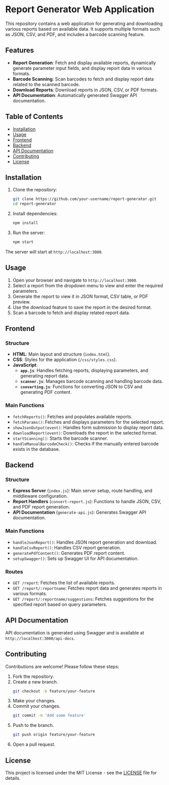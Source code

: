 # Report Generator Web Application

This repository contains a web application for generating and downloading various reports based on available data. It supports multiple formats such as JSON, CSV, and PDF, and includes a barcode scanning feature.

## Features

- **Report Generation**: Fetch and display available reports, dynamically generate parameter input fields, and display report data in various formats.
- **Barcode Scanning**: Scan barcodes to fetch and display report data related to the scanned barcode.
- **Download Reports**: Download reports in JSON, CSV, or PDF formats.
- **API Documentation**: Automatically generated Swagger API documentation.

## Table of Contents

- [Installation](#installation)
- [Usage](#usage)
- [Frontend](#frontend)
- [Backend](#backend)
- [API Documentation](#api-documentation)
- [Contributing](#contributing)
- [License](#license)

## Installation

1. Clone the repository:
    ```bash
    git clone https://github.com/your-username/report-generator.git
    cd report-generator
    ```

2. Install dependencies:
    ```bash
    npm install
    ```

3. Run the server:
    ```bash
    npm start
    ```

The server will start at `http://localhost:3000`.

## Usage

1. Open your browser and navigate to `http://localhost:3000`.
2. Select a report from the dropdown menu to view and enter the required parameters.
3. Generate the report to view it in JSON format, CSV table, or PDF preview.
4. Use the download feature to save the report in the desired format.
5. Scan a barcode to fetch and display related report data.

## Frontend

### Structure

- **HTML**: Main layout and structure (`index.html`).
- **CSS**: Styles for the application (`/css/styles.css`).
- **JavaScript**: 
  - **`app.js`**: Handles fetching reports, displaying parameters, and generating report data.
  - **`scanner.js`**: Manages barcode scanning and handling barcode data.
  - **`converting.js`**: Functions for converting JSON to CSV and generating PDF content.

### Main Functions

- `fetchReports()`: Fetches and populates available reports.
- `fetchParams()`: Fetches and displays parameters for the selected report.
- `showJsonOutput(event)`: Handles form submission to display report data.
- `downloadReport(event)`: Downloads the report in the selected format.
- `startScanning()`: Starts the barcode scanner.
- `handleManualBarcodeCheck()`: Checks if the manually entered barcode exists in the database.

## Backend

### Structure

- **Express Server** (`index.js`): Main server setup, route handling, and middleware configuration.
- **Report Handlers** (`convert-report.js`): Functions to handle JSON, CSV, and PDF report generation.
- **API Documentation** (`generate-api.js`): Generates Swagger API documentation.

### Main Functions

- `handleJsonReport()`: Handles JSON report generation and download.
- `handleCsvReport()`: Handles CSV report generation.
- `generatePdfContent()`: Generates PDF report content.
- `setupSwagger()`: Sets up Swagger UI for API documentation.

### Routes

- `GET /report`: Fetches the list of available reports.
- `GET /report/:reportname`: Fetches report data and generates reports in various formats.
- `GET /report/:reportname/suggestions`: Fetches suggestions for the specified report based on query parameters.

## API Documentation

API documentation is generated using Swagger and is available at `http://localhost:3000/api-docs`.

## Contributing

Contributions are welcome! Please follow these steps:

1. Fork the repository.
2. Create a new branch.
    ```bash
    git checkout -b feature/your-feature
    ```
3. Make your changes.
4. Commit your changes.
    ```bash
    git commit -m 'Add some feature'
    ```
5. Push to the branch.
    ```bash
    git push origin feature/your-feature
    ```
6. Open a pull request.

## License

This project is licensed under the MIT License - see the [LICENSE](LICENSE) file for details.


